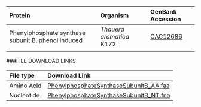   Protein | Organism | GenBank Accession |
 :--- | :--- | :--- |
| Phenylphosphate synthase subunit B, phenol induced | *Thauera aromatica* K172 | [CAC12686](http://www.ncbi.nlm.nih.gov/protein/CAC12686) |
| []() | | |

###FILE DOWNLOAD LINKS

 File type | Download Link |
 :--- | :---------- | 
| Amino Acid | [PhenylphosphateSynthaseSubunitB_AA.faa](amino_acid/PhenylphosphateSynthaseSubunitB_AA.faa) |
| Nucleotide | [PhenylphosphateSynthaseSubunitB_NT.fna](nucleotide/PhenylphosphateSynthaseSubunitB_NT.fna) |


